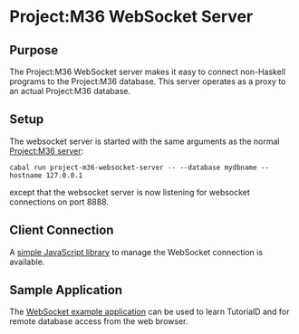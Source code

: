 # Project:M36 WebSocket Server

## Purpose

The Project:M36 WebSocket server makes it easy to connect non-Haskell programs to the Project:M36 database. This server operates as a proxy to an actual Project:M36 database.

## Setup

The websocket server is started with the same arguments as the normal [Project:M36 server](docs/server_mode.markdown):

```
cabal run project-m36-websocket-server -- --database mydbname --hostname 127.0.0.1
```

except that the websocket server is now listening for websocket connections on port 8888.

## Client Connection

A [simple JavaScript library](ProjectM36/Server/WebSocket/project-m36.js) to manage the WebSocket connection is available.

## Sample Application

The [WebSocket example application](ProjectM36/Server/WebSocket/websocket-client.html) can be used to learn TutorialD and for remote database access from the web browser.

